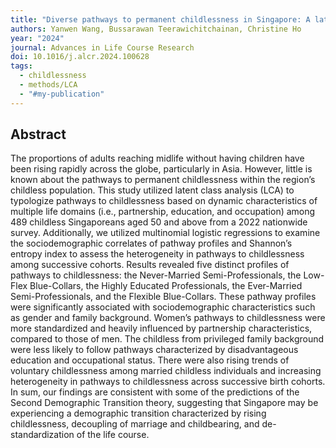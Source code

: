 ```yaml
---
title: "Diverse pathways to permanent childlessness in Singapore: A latent class analysis"
authors: Yanwen Wang, Bussarawan Teerawichitchainan, Christine Ho
year: "2024"
journal: Advances in Life Course Research
doi: 10.1016/j.alcr.2024.100628
tags:
  - childlessness
  - methods/LCA
  - "#my-publication"
---
```

## Abstract

The proportions of adults reaching midlife without having children have been rising rapidly across the globe, particularly in Asia. However, little is known about the pathways to permanent childlessness within the region’s childless population. This study utilized latent class analysis (LCA) to typologize pathways to childlessness based on dynamic characteristics of multiple life domains (i.e., partnership, education, and occupation) among 489 childless Singaporeans aged 50 and above from a 2022 nationwide survey. Additionally, we utilized multinomial logistic regressions to examine the sociodemographic correlates of pathway profiles and Shannon’s entropy index to assess the heterogeneity in pathways to childlessness among successive cohorts. Results revealed five distinct profiles of pathways to childlessness: the Never-Married Semi-Professionals, the Low-Flex Blue-Collars, the Highly Educated Professionals, the Ever-Married Semi-Professionals, and the Flexible Blue-Collars. These pathway profiles were significantly associated with sociodemographic characteristics such as gender and family background. Women’s pathways to childlessness were more standardized and heavily influenced by partnership characteristics, compared to those of men. The childless from privileged family background were less likely to follow pathways characterized by disadvantageous education and occupational status. There were also rising trends of voluntary childlessness among married childless individuals and increasing heterogeneity in pathways to childlessness across successive birth cohorts. In sum, our findings are consistent with some of the predictions of the Second Demographic Transition theory, suggesting that Singapore may be experiencing a demographic transition characterized by rising childlessness, decoupling of marriage and childbearing, and de-standardization of the life course.
